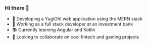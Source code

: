 ### Hi there 👋

- :space_invader: Developing a YugiOh! web application using the MERN stack
- :necktie: Working as a full stack developer at an investment bank
- :books: Currently learning Angular and Kotlin
- :handshake: Looking to collaborate on cool fintech and gaming projects


<!--
**lucaskienast/lucaskienast** is a ✨ _special_ ✨ repository because its `README.md` (this file) appears on your GitHub profile.

Here are some ideas to get you started:

- 🌱 I’m currently learning ...
- 👯 I’m looking to collaborate on ...
- 🤔 I’m looking for help with ...
- 💬 Ask me about ...
- 📫 How to reach me: ...
- 😄 Pronouns: ...
- ⚡ Fun fact: ...
-->
